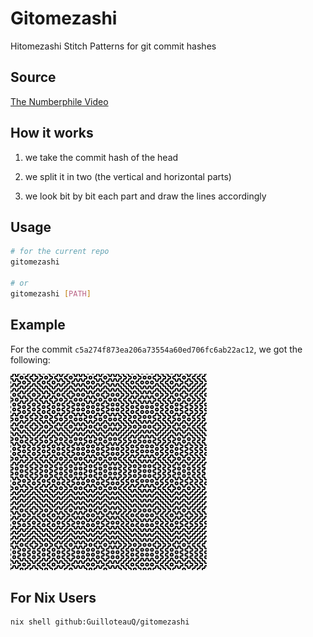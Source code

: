 # Gitomezashi

Hitomezashi Stitch Patterns for git commit hashes

## Source

[The Numberphile Video](https://www.youtube.com/watch?v=JbfhzlMk2eY)

## How it works

1. we take the commit hash of the head

2. we split it in two (the vertical and horizontal parts)

3. we look bit by bit each part and draw the lines accordingly

## Usage

```sh
# for the current repo
gitomezashi

# or
gitomezashi [PATH]
```

## Example

For the commit `c5a274f873ea206a73554a60ed706fc6ab22ac12`, we got the following:

![Stitch](./commit.png)

## For Nix Users

```sh
nix shell github:GuilloteauQ/gitomezashi
```

